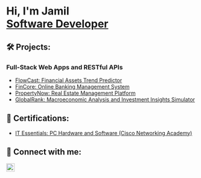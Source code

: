 <h1>Hi, I'm Jamil <br/><a href="https://github.com/joshmadakor1">Software Developer</a>

<h2>🛠️ Projects:</h2>

<h3>Full-Stack Web Apps and RESTful APIs</h3>
  
  - [FlowCast: Financial Assets Trend Predictor](https://github.com/Jam1ll/FlowCast)
  - [FinCore: Online Banking Management System](https://github.com/Jamil-20240100/HermesBanking)
  - [PropertyNow: Real Estate Management Platform](https://github.com/Jamil-20240100/RealEstateApp)
  - [GlobalRank: Macroeconomic Analysis and Investment Insights Simulator](https://github.com/Jamil-20240100/HermesBanking)

<h2>📑 Certifications:</h2>

  - [IT Essentials: PC Hardware and Software (Cisco Networking Academy)](https://drive.google.com/drive/folders/1SILLK4XFDLXkkmeHPATXBysmts1FMJz-?usp=sharing)

<h2>📱 Connect with me:</h2>

[<img align="left" alt="JoshMadakor | LinkedIn" width="22px" src="https://cdn.jsdelivr.net/npm/simple-icons@v3/icons/linkedin.svg" />][linkedin]

[linkedin]: https://linkedin.com/in/joshmadakor
